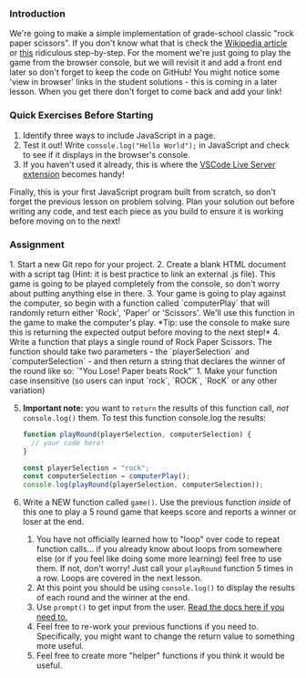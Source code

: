 ### Introduction

We're going to make a simple implementation of grade-school classic "rock paper scissors". If you don't know what that is check the [Wikipedia article](https://en.wikipedia.org/wiki/Rock%E2%80%93paper%E2%80%93scissors) or [this](https://www.wikihow.com/Play-Rock,-Paper,-Scissors) ridiculous step-by-step. For the moment we're just going to play the game from the browser console, but we will revisit it and add a front end later so don't forget to keep the code on GitHub! You might notice some 'view in browser' links in the student solutions - this is coming in a later lesson. When you get there don't forget to come back and add your link!

### Quick Exercises Before Starting

1. Identify three ways to include JavaScript in a page.
2. Test it out! Write `console.log("Hello World");` in JavaScript and check to see if it displays in the browser's console.
3. If you haven't used it already, this is where the [VSCode Live Server extension](https://www.theodinproject.com/courses/foundations/lessons/text-editors#additional-set-up-live-server-extension-for-vscod) becomes handy! 

Finally, this is your first JavaScript program built from scratch, so don't forget the previous lesson on problem solving. Plan your solution out before writing any code, and test each piece as you build to ensure it is working before moving on to the next!

### Assignment

<div class="lesson-content__panel" markdown="1">
1. Start a new Git repo for your project.
2. Create a blank HTML document with a script tag (Hint: it is best practice to link an external .js file).  This game is going to be played completely from the console, so don't worry about putting anything else in there.
3. Your game is going to play against the computer, so begin with a function called `computerPlay` that will randomly return either 'Rock', 'Paper' or 'Scissors'.  We'll use this function in the game to make the computer's play. *Tip: use the console to make sure this is returning the expected output before moving to the next step!*
4. Write a function that plays a single round of Rock Paper Scissors.  The function should take two parameters - the `playerSelection` and `computerSelection` - and then return a string that declares the winner of the round like so: `"You Lose! Paper beats Rock"`
   1. Make your function case insensitive (so users can input `rock`, `ROCK`, `RocK` or any other variation)

5. **Important note:** you want to `return` the results of this function call, _not_ `console.log()` them. To test this function console.log the results:

   ~~~javascript
   function playRound(playerSelection, computerSelection) {
     // your code here!
   }

   const playerSelection = "rock";
   const computerSelection = computerPlay();
   console.log(playRound(playerSelection, computerSelection));
   ~~~

6. Write a NEW function called `game()`. Use the previous function _inside_ of this one to play a 5 round game that keeps score and reports a winner or loser at the end.
   1. You have not officially learned how to "loop" over code to repeat function calls... if you already know about loops from somewhere else (or if you feel like doing some more learning) feel free to use them. If not, don't worry! Just call your `playRound` function 5 times in a row. Loops are covered in the next lesson.
   1. At this point you should be using `console.log()` to display the results of each round and the winner at the end.
   1. Use `prompt()` to get input from the user. [Read the docs here if you need to.](https://developer.mozilla.org/en-US/docs/Web/API/Window/prompt)
   1. Feel free to re-work your previous functions if you need to. Specifically, you might want to change the return value to something more useful.
   1. Feel free to create more "helper" functions if you think it would be useful.

</div>
